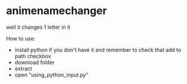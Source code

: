 # animenamechanger
well it changes 1 letter in it

How to use:
- install python if you don't have it and remember to check that add to path checkbox
- download folder
- extract
- open "using_python_input.py"
